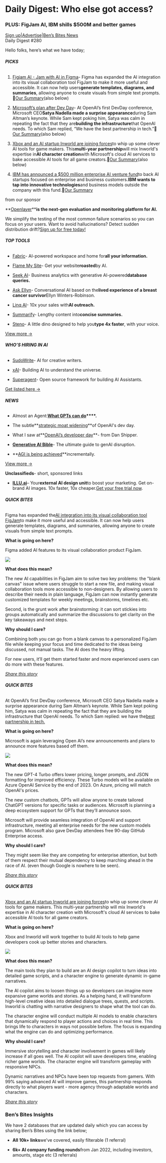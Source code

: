 # Daily Digest: Who else got access?

### PLUS: FigJam AI, IBM shills $500M and better games

[Sign up](https://www.bensbites.co/?utm_source=bensbites\&utm_medium=referral\&utm_campaign=daily-digest-who-else-got-access)|[Advertise](https://sponsor.bensbites.co/?utm_source=bensbites\&utm_medium=referral\&utm_campaign=daily-digest-who-else-got-access)|[Ben’s Bites News](https://news.bensbites.co/?utm_source=bensbites\&utm_medium=referral\&utm_campaign=daily-digest-who-else-got-access)\
Daily Digest #280

Hello folks, here’s what we have today;

###### **PICKS**

1. [Figjam AI - Jam with AI in Figma](https://www.figma.com/blog/introducing-ai-to-figjam/?utm_source=bensbites\&utm_medium=referral\&utm_campaign=daily-digest-who-else-got-access)- Figma has expanded the AI integration into its visual collaboration tool FigJam to make it more useful and accessible. It can now help users**generate templates, diagrams, and summaries**, allowing anyone to create visuals from simple text prompts.🍿[Our Summary](https://bensbites.beehiiv.com/p/figjam-ai-brainstorm-ai-figma)(also below)

2. [Microsoft’s plan after Dev Day](https://www.microsoft.com/en-us/microsoft-cloud/blog/2023/11/07/come-build-with-us-microsoft-and-openai-partnership-unveils-new-ai-opportunities/?utm_source=bensbites\&utm_medium=referral\&utm_campaign=daily-digest-who-else-got-access)- At OpenAI’s first DevDay conference, Microsoft CEO**Satya Nadella made a surprise appearance**during Sam Altman’s keynote. While Sam kept poking him, Satya was calm in repeating the fact that they are**building the infrastructure**that OpenAI needs. To which Sam replied, “We have the best partnership in tech.”🍿[Our Summary](https://bensbites.beehiiv.com/p/microsofts-plans-dev-day)(also below)

3. [Xbox and an AI startup Inworld are joining forces](https://inworld.ai/blog/xbox-partners-with-inworld-ai-to-build-generative-ai-tools-for-game-development?utm_source=bensbites\&utm_medium=referral\&utm_campaign=daily-digest-who-else-got-access)to whip up some clever AI tools for game makers. This**multi-year partnership**will mix Inworld's expertise in**AI character creation**with Microsoft's cloud AI services to bake accessible AI tools for all game creators.🍿[Our Summary](https://bensbites.beehiiv.com/p/xbox-inworld-partner-make-games-feel-natural)(also below)

4. [IBM has announced a $500 million enterprise AI venture fund](https://www.axios.com/2023/11/07/ibm-enterprise-ai-venture-fund?utm_source=bensbites\&utm_medium=referral\&utm_campaign=daily-digest-who-else-got-access)to back AI startups focused on enterprise and business customers.**IBM wants to tap into innovative technologies**and business models outside the company with this fund.🍿[Our Summary](https://bensbites.beehiiv.com/p/ibm-puts-500m-venture-fund-enterprise-ai)

from our sponsor

\*\*[Openlayer](https://www.openlayer.com/?utm_source=bensbites\&utm_medium=referral\&utm_campaign=daily-digest-who-else-got-access)\*\***is the next-gen evaluation and monitoring platform for AI.**

We simplify the testing of the most common failure scenarios so you can focus on your users. Want to avoid hallucinations? Detect sudden distribution drift?[Sign up for free today!](https://app.openlayer.com/?utm_source=bensbites\&utm_medium=referral\&utm_campaign=daily-digest-who-else-got-access)

###### **TOP TOOLS**

- [Fabric](https://fabric.so/?utm_source=bensbites\&utm_medium=referral\&utm_campaign=daily-digest-who-else-got-access)- AI-powered workspace and home for**all your information.**

- [Flame My Site](https://flamemy.site/?utm_source=bensbites\&utm_medium=referral\&utm_campaign=daily-digest-who-else-got-access)- Get your website**roasted**by AI.

- [Seek AI](https://www.seek.ai/?utm_source=bensbites\&utm_medium=referral\&utm_campaign=daily-digest-who-else-got-access)- Business analytics with generative AI-powered**database queries.**

- [Ask Ellyn](https://askellyn.ai/?utm_source=bensbites\&utm_medium=referral\&utm_campaign=daily-digest-who-else-got-access)- Conversational AI based on the**lived experience of a breast cancer survivor**Ellyn Winters-Robinson.

- [Linq AI](https://www.linqai.co/?utm_source=bensbites\&utm_medium=referral\&utm_campaign=daily-digest-who-else-got-access)- 10x your sales with**AI outreach.**

- [Summarify](https://www.summarify.me/?utm_source=bensbites\&utm_medium=referral\&utm_campaign=daily-digest-who-else-got-access)- Lengthy content into**concise summaries.**

- [Steno](https://www.meetsteno.com/?utm_source=bensbites\&utm_medium=referral\&utm_campaign=daily-digest-who-else-got-access)- A little dino designed to help you**type 4x faster**, with your voice.

[View more →](https://news.bensbites.co/tags/show?utm_source=bensbites\&utm_medium=referral\&utm_campaign=daily-digest-who-else-got-access)

###### **WHO’S HIRING IN AI**

- [SudoWrite](https://sudowrite.notion.site/We-re-hiring-engineers-to-make-writing-magical-389c57f5ae3a421d8f8c0b48c8407e88?utm_source=bensbites\&utm_medium=referral\&utm_campaign=daily-digest-who-else-got-access)- AI for creative writers.

- [xAI](https://x.ai/career/?utm_source=bensbites\&utm_medium=referral\&utm_campaign=daily-digest-who-else-got-access)- Building AI to understand the universe.

- [Superagent](https://knotty-servant-5f2.notion.site/Core-Framework-Lead-3faa5138d49e45ca91f4fbd5f8f059b9?utm_source=bensbites\&utm_medium=referral\&utm_campaign=daily-digest-who-else-got-access)- Open source framework for building AI Assistants.

[Get listed here →](mailto:ben+hiring@bensbites.co)

###### **NEWS**

- Almost an Agent:**[What GPTs can do](https://www.oneusefulthing.org/p/almost-an-agent-what-gpts-can-do?utm_source=bensbites\&utm_medium=referral\&utm_campaign=daily-digest-who-else-got-access)\*\*\*\*.**

- The subtle\*\*[strategic moat widening](https://dots.dharmesh.org/p/the-subtle-strategic-moat-widening?utm_source=bensbites\&utm_medium=referral\&utm_campaign=daily-digest-who-else-got-access)\*\*of OpenAI's dev day.

- What I saw at\*\*[OpenAI’s developer day](https://every.to/chain-of-thought/what-i-saw-at-openai-s-developer-day?utm_source=bensbites\&utm_medium=referral\&utm_campaign=daily-digest-who-else-got-access)\*\*- from Dan Shipper.

- **[Generative AI Bible](https://www.cbinsights.com/research/report/generative-ai-bible/?utm_source=bensbites\&utm_medium=referral\&utm_campaign=daily-digest-who-else-got-access)**- The ultimate guide to genAI disruption.

- \*\*[AGI is being achieved](https://www.latent.space/p/devday?utm_source=bensbites\&utm_medium=referral\&utm_campaign=daily-digest-who-else-got-access#details)\*\*incrementally.

[View more →](https://news.bensbites.co/tags/news/trending?utm_source=bensbites\&utm_medium=referral\&utm_campaign=daily-digest-who-else-got-access)

**Unclassifieds**- short, sponsored links

- **[ILLU.ai](https://illu.ai?utm_source=bensbites\&utm_medium=newsletter\&utm_campaign=extunit)**– Your**external AI design unit**to boost your marketing. Get on-brand AI images. 10x faster, 10x cheaper.[Get your free trial now](https://illu.ai?utm_source=bensbites\&utm_medium=newsletter\&utm_campaign=extunit).

###### **QUICK BITES**

Figma has expanded the[AI integration into its visual collaboration tool FigJam](https://www.figma.com/blog/introducing-ai-to-figjam/?utm_source=bensbites\&utm_medium=referral\&utm_campaign=daily-digest-who-else-got-access)to make it more useful and accessible. It can now help users generate templates, diagrams, and summaries, allowing anyone to create visuals from simple text prompts.

**What is going on here?**

Figma added AI features to its visual collaboration product FigJam.

![](https://media.beehiiv.com/cdn-cgi/image/fit=scale-down,format=auto,onerror=redirect,quality=80/uploads/asset/file/4e07ec1a-6bc6-4ba0-9176-25e32a7f6bfa/image.png)

**What does this mean?**

The new AI capabilities in FigJam aim to solve two key problems: the "blank canvas" issue where users struggle to start a new file, and making visual collaboration tools more accessible to non-designers. By allowing users to describe their needs in plain language, FigJam can now instantly generate customized templates for weekly meetings, brainstorms, timelines etc.

Second, is the grunt work after brainstorming: it can sort stickies into groups automatically and summarize the discussions to get clarity on the key takeaways and next steps.

**Why should I care?**

Combining both you can go from a blank canvas to a personalized FigJam file while keeping your focus and time dedicated to the ideas being discussed, not manual tasks. The AI does the heavy lifting.

For new users, it’ll get them started faster and more experienced users can do more with these features.

[*Share this story*](https://bensbites.beehiiv.com/p/figjam-ai-brainstorm-ai-figma)

###### **QUICK BITES**

At OpenAI’s first DevDay conference, Microsoft CEO Satya Nadella made a surprise appearance during Sam Altman’s keynote. While Sam kept poking him, Satya was calm in repeating the fact that they are building the infrastructure that OpenAI needs. To which Sam replied: we have the[best partnership in tech.](https://www.microsoft.com/en-us/microsoft-cloud/blog/2023/11/07/come-build-with-us-microsoft-and-openai-partnership-unveils-new-ai-opportunities/?utm_source=bensbites\&utm_medium=referral\&utm_campaign=daily-digest-who-else-got-access)

**What is going on here?**

Microsoft is again leveraging Open AI’s new announcements and plans to announce more features based off them.

![](https://media.beehiiv.com/cdn-cgi/image/fit=scale-down,format=auto,onerror=redirect,quality=80/uploads/asset/file/1d960f93-cd9f-47e3-ac4b-422212dbcd71/image.png)

**What does this mean?**

The new GPT-4 Turbo offers lower pricing, longer prompts, and JSON formatting for improved efficiency. These Turbo models will be available on Azure OpenAI Service by the end of 2023. On Azure, pricing will match OpenAI's prices.

The new custom chatbots, GPTs will allow anyone to create tailored ChatGPT versions for specific tasks or audiences. Microsoft is planning a deep ecosystem support for GPTs that they’ll announce soon.

Microsoft will provide seamless integration of OpenAI and support infrastructure, meeting all enterprise needs for the new custom models program. Microsoft also gave DevDay attendees free 90-day GitHub Enterprise access.

**Why should I care?**

They might seem like they are competing for enterprise attention, but both of them respect their mutual dependency to keep marching ahead in the race of AI. (even though Google is nowhere to be seen).

[*Share this story*](https://bensbites.beehiiv.com/p/microsofts-plans-dev-day)

###### **QUICK BITES**

[Xbox and an AI startup Inworld are joining forces](https://inworld.ai/blog/xbox-partners-with-inworld-ai-to-build-generative-ai-tools-for-game-development?utm_source=bensbites\&utm_medium=referral\&utm_campaign=daily-digest-who-else-got-access)to whip up some clever AI tools for game makers. This multi-year partnership will mix Inworld's expertise in AI character creation with Microsoft's cloud AI services to bake accessible AI tools for all game creators.

**What is going on here?**

Xbox and Inworld will work together to build AI tools to help game developers cook up better stories and characters.

![](https://media.beehiiv.com/cdn-cgi/image/fit=scale-down,format=auto,onerror=redirect,quality=80/uploads/asset/file/682b0a39-3e6e-490a-9235-8b83a52a9dee/image.png)

**What does this mean?**

The main tools they plan to build are an AI design copilot to turn ideas into detailed game scripts, and a character engine to generate dynamic in-game narratives.

The AI copilot aims to loosen things up so developers can imagine more expansive game worlds and stories. As a helping hand, it will transform high-level creative ideas into detailed dialogue trees, quests, and scripts. Inworld is chatting with narrative designers to shape what the tool can do.

The character engine will conduct multiple AI models to enable characters that dynamically respond to player actions and choices in real time. This brings life to characters in ways not possible before. The focus is expanding what the engine can do and optimizing performance.

**Why should I care?**

Immersive storytelling and character involvement in games will likely increase if all goes well. The AI copilot will save developers time, enabling richer game worlds. The character engine will transform gameplay with responsive NPCs.

Dynamic narratives and NPCs have been top requests from gamers. With 99% saying advanced AI will improve games, this partnership responds directly to what players want - more agency through adaptable worlds and characters.

[*Share this story*](https://bensbites.beehiiv.com/p/xbox-inworld-partner-make-games-feel-natural)

### Ben’s Bites Insights

We have 2 databases that are updated daily which you can access by sharing Ben’s Bites using the link below;

- **All 10k+ links**we’ve covered, easily filterable (1 referral)

- **6k+ AI company funding rounds**from Jan 2022, including investors, amounts, stage etc (3 referrals)
